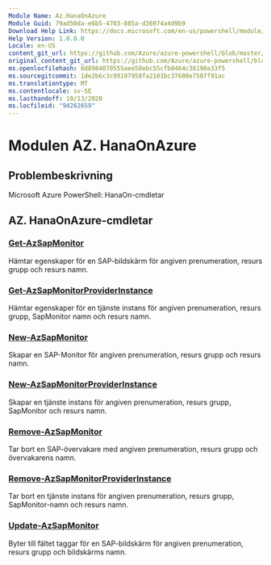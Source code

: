 ```yaml
---
Module Name: Az.HanaOnAzure
Module Guid: 79ad50da-e6b5-4703-885a-d36974a4d9b9
Download Help Link: https://docs.microsoft.com/en-us/powershell/module/az.hanaonazure
Help Version: 1.0.0.0
Locale: en-US
content_git_url: https://github.com/Azure/azure-powershell/blob/master/src/HanaOnAzure/help/Az.HanaOnAzure.md
original_content_git_url: https://github.com/Azure/azure-powershell/blob/master/src/HanaOnAzure/help/Az.HanaOnAzure.md
ms.openlocfilehash: 8d8984070555aee58ebc55cfb8464c38190a33f5
ms.sourcegitcommit: 1de2b6c3c99197958fa2101bc37680e7507f91ac
ms.translationtype: MT
ms.contentlocale: sv-SE
ms.lasthandoff: 10/13/2020
ms.locfileid: "94262659"
---
```

# Modulen AZ. HanaOnAzure
## Problembeskrivning
Microsoft Azure PowerShell: HanaOn-cmdletar

## AZ. HanaOnAzure-cmdletar
### [Get-AzSapMonitor](Get-AzSapMonitor.md)
Hämtar egenskaper för en SAP-bildskärm för angiven prenumeration, resurs grupp och resurs namn.

### [Get-AzSapMonitorProviderInstance](Get-AzSapMonitorProviderInstance.md)
Hämtar egenskaper för en tjänste instans för angiven prenumeration, resurs grupp, SapMonitor namn och resurs namn.

### [New-AzSapMonitor](New-AzSapMonitor.md)
Skapar en SAP-Monitor för angiven prenumeration, resurs grupp och resurs namn.

### [New-AzSapMonitorProviderInstance](New-AzSapMonitorProviderInstance.md)
Skapar en tjänste instans för angiven prenumeration, resurs grupp, SapMonitor och resurs namn.

### [Remove-AzSapMonitor](Remove-AzSapMonitor.md)
Tar bort en SAP-övervakare med angiven prenumeration, resurs grupp och övervakarens namn.

### [Remove-AzSapMonitorProviderInstance](Remove-AzSapMonitorProviderInstance.md)
Tar bort en tjänste instans för angiven prenumeration, resurs grupp, SapMonitor-namn och resurs namn.

### [Update-AzSapMonitor](Update-AzSapMonitor.md)
Byter till fältet taggar för en SAP-bildskärm för angiven prenumeration, resurs grupp och bildskärms namn.

